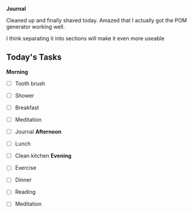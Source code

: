 **Journal**

Cleaned up and finally shaved today. Amazed that I actually got the POM generator working well.

I think separating it into sections will make it even more useable 



## Today's Tasks

**Morning**
- [ ] Tooth brush
- [ ] Shower
- [ ] Breakfast
- [ ] Meditation
- [ ] Journal
**Afternoon**
- [ ] Lunch
- [ ] Clean kitchen
**Evening**
- [ ] Exercise
- [ ] Dinner
- [ ] Reading
- [ ] Meditation



